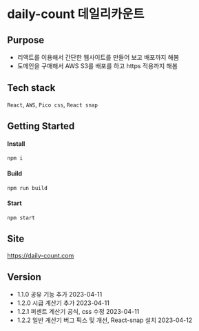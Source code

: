 # daily-count 데일리카운트

## Purpose

- 리액트를 이용해서 간단한 웹사이트를 만들어 보고 배포까지 해봄
- 도메인을 구매해서 AWS S3를 배포를 하고 https 적용까지 해봄

## Tech stack

`React`, `AWS`, `Pico css`, `React snap`

## Getting Started

#### Install

```
npm i
```

#### Build

```
npm run build
```

#### Start

```
npm start
```

## Site

https://daily-count.com

## Version

- 1.1.0 공유 기능 추가 2023-04-11
- 1.2.0 시급 계산기 추가 2023-04-11
- 1.2.1 퍼센트 계산기 공식, css 수정 2023-04-11
- 1.2.2 일반 계산기 버그 픽스 및 개선, React-snap 설치 2023-04-12
